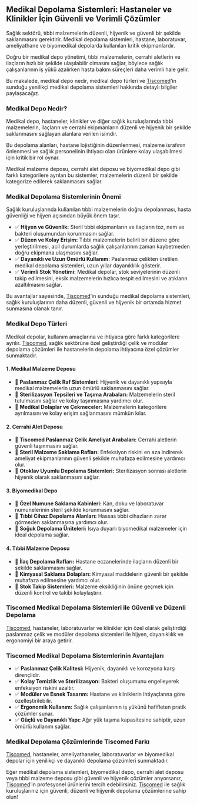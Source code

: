<h2>Medikal Depolama Sistemleri: Hastaneler ve Klinikler İçin Güvenli ve Verimli Çözümler</h2>

<p>Sağlık sektörü, tıbbi malzemelerin düzenli, hijyenik ve güvenli bir şekilde saklanmasını gerektirir. Medikal depolama sistemleri, hastane, laboratuvar, ameliyathane ve biyomedikal depolarda kullanılan kritik ekipmanlardır.</p>

<p>Doğru bir medikal depo yönetimi, tıbbi malzemelerin, cerrahi aletlerin ve ilaçların hızlı bir şekilde ulaşılabilir olmasını sağlar, böylece sağlık çalışanlarının iş yükü azalırken hasta bakım süreçleri daha verimli hale gelir.</p>

<p>Bu makalede, medikal depo nedir, medikal depo türleri ve <a href="https://tiscomed.com/tr/urunler/depolama-sistemleri/">Tiscomed</a>’in sunduğu yenilikçi medikal depolama sistemleri hakkında detaylı bilgiler paylaşacağız.</p>

<h3>Medikal Depo Nedir?</h3>
<p>Medikal depo, hastaneler, klinikler ve diğer sağlık kuruluşlarında tıbbi malzemelerin, ilaçların ve cerrahi ekipmanların düzenli ve hijyenik bir şekilde saklanmasını sağlayan alanlara verilen isimdir.</p>

<p>Bu depolama alanları, hastane lojistiğinin düzenlenmesi, malzeme israfının önlenmesi ve sağlık personelinin ihtiyacı olan ürünlere kolay ulaşabilmesi için kritik bir rol oynar.</p>

<p>Medikal malzeme deposu, cerrahi alet deposu ve biyomedikal depo gibi farklı kategorilere ayrılan bu sistemler, malzemelerin düzenli bir şekilde kategorize edilerek saklanmasını sağlar.</p>

<h3>Medikal Depolama Sistemlerinin Önemi</h3>
<p>Sağlık kuruluşlarında kullanılan tıbbi malzemelerin doğru depolanması, hasta güvenliği ve hijyen açısından büyük önem taşır.</p>

<ul>
  <li>✅ <strong>Hijyen ve Güvenlik:</strong> Steril tıbbi ekipmanların ve ilaçların toz, nem ve bakteri oluşumundan korunmasını sağlar.</li>
  <li>✅ <strong>Düzen ve Kolay Erişim:</strong> Tıbbi malzemelerin belirli bir düzene göre yerleştirilmesi, acil durumlarda sağlık çalışanlarının zaman kaybetmeden doğru ekipmana ulaşmasını sağlar.</li>
  <li>✅ <strong>Dayanıklı ve Uzun Ömürlü Kullanım:</strong> Paslanmaz çelikten üretilen medikal depolama sistemleri, uzun yıllar dayanıklılık gösterir.</li>
  <li>✅ <strong>Verimli Stok Yönetimi:</strong> Medikal depolar, stok seviyelerinin düzenli takip edilmesini, eksik malzemelerin hızlıca tespit edilmesini ve atıkların azaltılmasını sağlar.</li>
</ul>

<p>Bu avantajlar sayesinde, <a href="https://tiscomed.com/tr/urunler/depolama-sistemleri/">Tiscomed</a>’in sunduğu medikal depolama sistemleri, sağlık kuruluşlarının daha düzenli, güvenli ve hijyenik bir ortamda hizmet sunmasına olanak tanır.</p>

<h3>Medikal Depo Türleri</h3>
<p>Medikal depolar, kullanım amaçlarına ve ihtiyaca göre farklı kategorilere ayrılır. <a href="https://tiscomed.com/tr/urunler/depolama-sistemleri/">Tiscomed</a>, sağlık sektörüne özel geliştirdiği çelik ve modüler depolama çözümleri ile hastanelerin depolama ihtiyacına özel çözümler sunmaktadır.</p>

<h4>1. Medikal Malzeme Deposu</h4>
<ul>
  <li>🔹 <strong>Paslanmaz Çelik Raf Sistemleri:</strong> Hijyenik ve dayanıklı yapısıyla medikal malzemelerin uzun ömürlü saklanmasını sağlar.</li>
  <li>🔹 <strong>Sterilizasyon Tepsileri ve Taşıma Arabaları:</strong> Malzemelerin steril tutulmasını sağlar ve kolay taşınmasına yardımcı olur.</li>
  <li>🔹 <strong>Medikal Dolaplar ve Çekmeceler:</strong> Malzemelerin kategorilere ayrılmasını ve kolay erişim sağlanmasını mümkün kılar.</li>
</ul>

<h4>2. Cerrahi Alet Deposu</h4>
<ul>
  <li>🔹 <strong>Tiscomed Paslanmaz Çelik Ameliyat Arabaları:</strong> Cerrahi aletlerin güvenli taşınmasını sağlar.</li>
  <li>🔹 <strong>Steril Malzeme Saklama Rafları:</strong> Enfeksiyon riskini en aza indirerek ameliyat ekipmanlarının güvenli şekilde muhafaza edilmesine yardımcı olur.</li>
  <li>🔹 <strong>Otoklav Uyumlu Depolama Sistemleri:</strong> Sterilizasyon sonrası aletlerin hijyenik olarak saklanmasını sağlar.</li>
</ul>

<h4>3. Biyomedikal Depo</h4>
<ul>
  <li>🔹 <strong>Özel Numune Saklama Kabinleri:</strong> Kan, doku ve laboratuvar numunelerinin steril şekilde korunmasını sağlar.</li>
  <li>🔹 <strong>Tıbbi Cihaz Depolama Alanları:</strong> Hassas tıbbi cihazların zarar görmeden saklanmasına yardımcı olur.</li>
  <li>🔹 <strong>Soğuk Depolama Üniteleri:</strong> Isıya duyarlı biyomedikal malzemeler için ideal depolama sağlar.</li>
</ul>

<h4>4. Tıbbi Malzeme Deposu</h4>
<ul>
  <li>🔹 <strong>İlaç Depolama Rafları:</strong> Hastane eczanelerinde ilaçların düzenli bir şekilde saklanmasını sağlar.</li>
  <li>🔹 <strong>Kimyasal Saklama Dolapları:</strong> Kimyasal maddelerin güvenli bir şekilde muhafaza edilmesine yardımcı olur.</li>
  <li>🔹 <strong>Stok Takip Sistemleri:</strong> Malzeme eksikliğinin önüne geçmek için düzenli kontrol ve takibi kolaylaştırır.</li>
</ul>

<h3>Tiscomed Medikal Depolama Sistemleri ile Güvenli ve Düzenli Depolama</h3>
<p><a href="https://tiscomed.com/tr/urunler/depolama-sistemleri/">Tiscomed</a>, hastaneler, laboratuvarlar ve klinikler için özel olarak geliştirdiği paslanmaz çelik ve modüler depolama sistemleri ile hijyen, dayanıklılık ve ergonomiyi bir araya getirir.</p>

<h3>Tiscomed Medikal Depolama Sistemlerinin Avantajları</h3>
<ul>
  <li>✅ <strong>Paslanmaz Çelik Kalitesi:</strong> Hijyenik, dayanıklı ve korozyona karşı dirençlidir.</li>
  <li>✅ <strong>Kolay Temizlik ve Sterilizasyon:</strong> Bakteri oluşumunu engelleyerek enfeksiyon riskini azaltır.</li>
  <li>✅ <strong>Modüler ve Esnek Tasarım:</strong> Hastane ve kliniklerin ihtiyaçlarına göre özelleştirilebilir.</li>
  <li>✅ <strong>Ergonomik Kullanım:</strong> Sağlık çalışanlarının iş yükünü hafifleten pratik çözümler sunar.</li>
  <li>✅ <strong>Güçlü ve Dayanıklı Yapı:</strong> Ağır yük taşıma kapasitesine sahiptir, uzun ömürlü kullanım sağlar.</li>
</ul>

<h3>Medikal Depolama Çözümlerinde Tiscomed Farkı</h3>
<p><a href="https://tiscomed.com/tr/urunler/depolama-sistemleri/">Tiscomed</a>, hastaneler, ameliyathaneler, laboratuvarlar ve biyomedikal depolar için yenilikçi ve dayanıklı depolama çözümleri sunmaktadır.</p>

<p>Eğer medikal depolama sistemleri, biyomedikal depo, cerrahi alet deposu veya tıbbi malzeme deposu gibi güvenli ve hijyenik çözümler arıyorsanız, <a href="https://tiscomed.com/tr/urunler/depolama-sistemleri/">Tiscomed</a>’in profesyonel ürünlerini tercih edebilirsiniz. <a href="https://tiscomed.com/tr/urunler/depolama-sistemleri/">Tiscomed</a> ile sağlık kuruluşlarınız için güvenli, düzenli ve hijyenik depolama çözümlerine sahip olun!</p>
